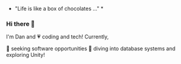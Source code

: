 * "Life is like a box of chocolates ..." *

### Hi there 👋

I'm Dan and 💗  coding and tech! Currently,

🔭 seeking software opportunities
🌱 diving into database systems and exploring Unity!

<!--
**dantan123/dantan123** is a ✨ _special_ ✨ repository because its `README.md` (this file) appears on your GitHub profile.

Here are some ideas to get you started:
- 🤔 I’m looking for help with ...
- 💬 Ask me about ...
- 📫 How to reach me: ...
- 😄 Pronouns: ...
- 👯 looking to collaborate on fun open-source projects
- ⚡ doing algo challenges and tech assessments
- ⚡ Fun fact: hitchhiked in the uk!
-->
